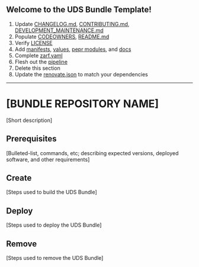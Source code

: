 ## Welcome to the UDS Bundle Template!

1. Update [CHANGELOG.md](CHANGELOG.md), [CONTRIBUTING.md](CONTRIBUTING.md), [DEVELOPMENT_MAINTENANCE.md](docs/DEVELOPMENT_MAINTENANCE.md)
1. Populate [CODEOWNERS](CODEOWNERS), [README.md](README.md)
1. Verify [LICENSE](LICENSE)
1. Add [manifests](manifests/), [values](values/), [pepr modules](pepr/), and [docs](docs/)
1. Complete [zarf.yaml](zarf.yaml)
1. Flesh out the [pipeline](.github/)
1. Delete this section
1. Update the [renovate.json](renovate.json) to match your dependencies

***

# [BUNDLE REPOSITORY NAME]

[Short description]

## Prerequisites

[Bulleted-list, commands, etc; describing expected versions, deployed software, and other requirements]

## Create

[Steps used to build the UDS Bundle]

## Deploy

 [Steps used to deploy the UDS Bundle]

## Remove

[Steps used to remove the UDS Bundle]

